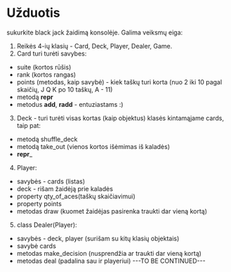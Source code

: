# Užduotis
sukurkite black jack žaidimą konsolėje. Galima veiksmų eiga:
1. Reikės 4-ių klasių - Card, Deck, Player, Dealer, Game.
2. Card turi turėti savybes:
 * suite (kortos rūšis)
 * rank  (kortos rangas)
 * points (metodas, kaip savybė) - kiek taškų turi korta (nuo 2 iki 10 pagal skaičių, J Q K po 10 taškų, A - 11)
 * metodą __repr__
 * metodus __add__, __radd__ - entuziastams :)
3. Deck - turi turėti visas kortas (kaip objektus) klasės kintamąjame cards, taip pat:
* metodą shuffle_deck
* metodą take_out (vienos kortos išėmimas iš kaladės)
* __repr___
4. Player:
* savybės - cards (listas)
* deck - rišam žaidėją prie kaladės
* property qty_of_aces(taškų skaičiavimui)
* property points
* metodas draw (kuomet žaidėjas pasirenka traukti dar vieną kortą)
5. class Dealer(Player):
* savybės - deck, player (surišam su kitų klasių objektais)
* savybė cards
* metodas make_decision (nusprendžia ar traukti dar vieną kortą)
* metodas deal (padalina sau ir playeriui)
---TO BE CONTINUED---
